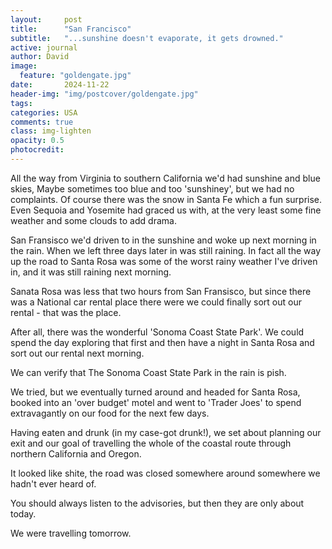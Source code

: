 ```yaml
---
layout:     post
title:      "San Francisco"
subtitle:   "...sunshine doesn't evaporate, it gets drowned."
active: journal
author: David
image:
  feature: "goldengate.jpg"
date:       2024-11-22
header-img: "img/postcover/goldengate.jpg"
tags: 
categories: USA
comments: true
class: img-lighten 
opacity: 0.5
photocredit:
---
```


All the way from Virginia to southern California we'd had sunshine and blue skies, Maybe sometimes too blue and too 'sunshiney', but we had no complaints. Of course there was the snow in Santa Fe which a fun surprise. Even Sequoia and Yosemite had graced us with, at the very least some fine weather and some clouds to add drama.

San Fransisco we'd driven to in the sunshine and woke up next morning in the rain. When we left three days later in was still raining. In fact all the way up the road to Santa Rosa was some of the worst rainy weather I've driven in, and it was still raining next morning.

Sanata Rosa was less that two hours from San Fransisco, but since there was a National car rental place there were we could finally sort out our rental - that was the place.

After all, there was the wonderful 'Sonoma Coast State Park'. We could spend the day exploring that first and then have a night in Santa Rosa and sort out our rental next morning.

We can verify that The Sonoma Coast State Park in the rain is pish.

We tried, but we eventually turned around and headed for Santa Rosa, booked into an 'over budget' motel and went to 'Trader Joes' to spend extravagantly on our food for the next few days. 

Having eaten and drunk (in my case-got drunk!), we set about planning our exit and our goal of travelling the whole of the coastal route through northern California and Oregon.

It looked like shite, the road was closed somewhere around somewhere we hadn't ever heard of.

You should always listen to the advisories, but then they are only about today. 

We were travelling tomorrow.








